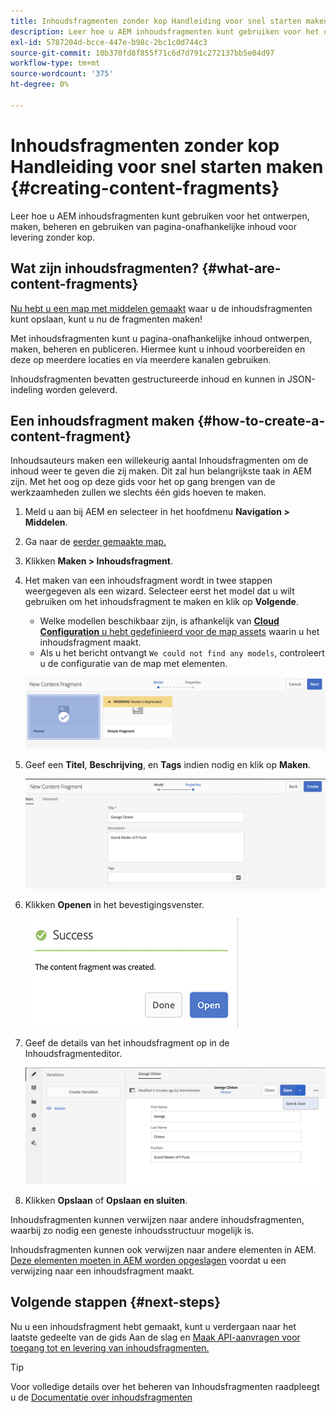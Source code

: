 ```yaml
---
title: Inhoudsfragmenten zonder kop Handleiding voor snel starten maken
description: Leer hoe u AEM inhoudsfragmenten kunt gebruiken voor het ontwerpen, maken, beheren en gebruiken van pagina-onafhankelijke inhoud voor levering zonder kop.
exl-id: 5787204d-bcce-447e-b98c-2bc1c0d744c3
source-git-commit: 10b370fd8f855f71c6d7d791c272137bb5e04d97
workflow-type: tm+mt
source-wordcount: '375'
ht-degree: 0%

---
```


# Inhoudsfragmenten zonder kop Handleiding voor snel starten maken {#creating-content-fragments}

Leer hoe u AEM inhoudsfragmenten kunt gebruiken voor het ontwerpen, maken, beheren en gebruiken van pagina-onafhankelijke inhoud voor levering zonder kop.

## Wat zijn inhoudsfragmenten? {#what-are-content-fragments}

[Nu hebt u een map met middelen gemaakt](create-assets-folder.md) waar u de inhoudsfragmenten kunt opslaan, kunt u nu de fragmenten maken!

Met inhoudsfragmenten kunt u pagina-onafhankelijke inhoud ontwerpen, maken, beheren en publiceren. Hiermee kunt u inhoud voorbereiden en deze op meerdere locaties en via meerdere kanalen gebruiken.

Inhoudsfragmenten bevatten gestructureerde inhoud en kunnen in JSON-indeling worden geleverd.

## Een inhoudsfragment maken {#how-to-create-a-content-fragment}

Inhoudsauteurs maken een willekeurig aantal Inhoudsfragmenten om de inhoud weer te geven die zij maken. Dit zal hun belangrijkste taak in AEM zijn. Met het oog op deze gids voor het op gang brengen van de werkzaamheden zullen we slechts één gids hoeven te maken.

1. Meld u aan bij AEM en selecteer in het hoofdmenu **Navigation > Middelen**.
1. Ga naar de [eerder gemaakte map.](create-assets-folder.md)
1. Klikken **Maken > Inhoudsfragment**.
1. Het maken van een inhoudsfragment wordt in twee stappen weergegeven als een wizard. Selecteer eerst het model dat u wilt gebruiken om het inhoudsfragment te maken en klik op **Volgende**.
   * Welke modellen beschikbaar zijn, is afhankelijk van [**Cloud Configuration** u hebt gedefinieerd voor de map assets](create-assets-folder.md) waarin u het inhoudsfragment maakt.
   * Als u het bericht ontvangt `We could not find any models`, controleert u de configuratie van de map met elementen.

   ![Inhoudsfragmentmodel selecteren](assets/content-fragment-model-select.png)
1. Geef een **Titel**, **Beschrijving**, en **Tags** indien nodig en klik op **Maken**.

   ![Inhoudsfragment maken](assets/content-fragment-create.png)
1. Klikken **Openen** in het bevestigingsvenster.

   ![Bevestiging van Content Fragment](assets/content-fragment-confirmation.png)
1. Geef de details van het inhoudsfragment op in de Inhoudsfragmenteditor.

   ![Inhoudsfragmenteditor](assets/content-fragment-edit.png)
1. Klikken **Opslaan** of  **Opslaan en sluiten**.

Inhoudsfragmenten kunnen verwijzen naar andere inhoudsfragmenten, waarbij zo nodig een geneste inhoudsstructuur mogelijk is.

Inhoudsfragmenten kunnen ook verwijzen naar andere elementen in AEM. [Deze elementen moeten in AEM worden opgeslagen](/help/assets/manage-assets.md) voordat u een verwijzing naar een inhoudsfragment maakt.

## Volgende stappen {#next-steps}

Nu u een inhoudsfragment hebt gemaakt, kunt u verdergaan naar het laatste gedeelte van de gids Aan de slag en [Maak API-aanvragen voor toegang tot en levering van inhoudsfragmenten.](create-api-request.md)

>[!TIP]
>
>Voor volledige details over het beheren van Inhoudsfragmenten raadpleegt u de [Documentatie over inhoudsfragmenten](/help/assets/content-fragments/content-fragments.md)
